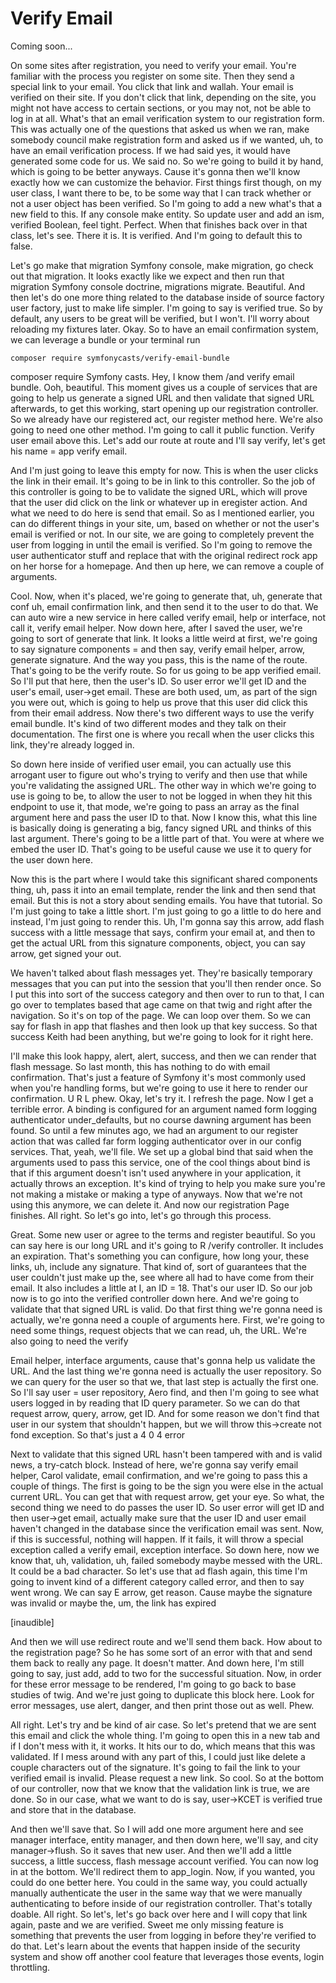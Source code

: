 # Verify Email

Coming soon...

On some sites after registration, you need to verify your email. You're familiar with
the process you register on some site. Then they send a special link to your email.
You click that link and wallah. Your email is verified on their site. If you don't
click that link, depending on the site, you might not have access to certain
sections, or you may not, not be able to log in at all. What's that an email
verification system to our registration form. This was actually one of the questions
that asked us when we ran, make somebody council make registration form and asked us
if we wanted, uh, to have an email verification process. If we had said yes, it would
have generated some code for us. We said no. So we're going to build it by hand,
which is going to be better anyways. Cause it's gonna then we'll know exactly how we
can customize the behavior. First things first though, on my user class, I want there
to be, to be some way that I can track whether or not a user object has been
verified. So I'm going to add a new what's that a new field to this. If any console
make entity. So update user and add an ism, verified Boolean, feel tight. Perfect.
When that finishes back over in that class, let's see. There it is. It is verified.
And I'm going to default this to false.

Let's go make that migration Symfony console, make migration, go check out that
migration. It looks exactly like we expect and then run that migration Symfony
console doctrine, migrations migrate. Beautiful. And then let's do one more thing
related to the database inside of source factory user factory, just to make life
simpler. I'm going to say is verified true. So by default, any users to be great will
be verified, but I won't. I'll worry about reloading my fixtures later. Okay. So to
have an email confirmation system, we can leverage a bundle or your terminal run

```terminal
composer require symfonycasts/verify-email-bundle
```

composer require Symfony casts. Hey, I know them /and verify email bundle. Ooh,
beautiful. This moment gives us a couple of services that are going to help us
generate a signed URL and then validate that signed URL afterwards, to get this
working, start opening up our registration controller. So we already have our
registered act, our register method here. We're also going to need one other method.
I'm going to call it public function. Verify user email above this. Let's add our
route at route and I'll say verify, let's get his name = app verify email.

And I'm just going to leave this empty for now. This is when the user clicks the link
in their email. It's going to be in link to this controller. So the job of this
controller is going to be to validate the signed URL, which will prove that the user
did click on the link or whatever up in eregister action. And what we need to do here
is send that email. So as I mentioned earlier, you can do different things in your
site, um, based on whether or not the user's email is verified or not. In our site,
we are going to completely prevent the user from logging in until the email is
verified. So I'm going to remove the user authenticator stuff and replace that with
the original redirect rock app on her horse for a homepage. And then up here, we can
remove a couple of arguments.

Cool. Now, when it's placed, we're going to generate that, uh, generate that conf uh,
email confirmation link, and then send it to the user to do that. We can auto wire a
new service in here called verify email, help or interface, not call it, verify email
helper. Now down here, after I saved the user, we're going to sort of generate that
link. It looks a little weird at first, we're going to say signature components = and
then say, verify email helper, arrow, generate signature. And the way you pass, this
is the name of the route. That's going to be the verify route. So for us going to be
app verified email. So I'll put that here, then the user's ID. So user error we'll
get ID and the user's email, user->get email. These are both used, um, as part of the
sign you were out, which is going to help us prove that this user did click this from
their email address. Now there's two different ways to use the verify email bundle.
It's kind of two different modes and they talk on their documentation. The first one
is where you recall when the user clicks this link, they're already logged in.

So down here inside of verified user email, you can actually use this arrogant user
to figure out who's trying to verify and then use that while you're validating the
assigned URL. The other way in which we're going to use is going to be, to allow the
user to not be logged in when they hit this endpoint to use it, that mode, we're
going to pass an array as the final argument here and pass the user ID to that. Now I
know this, what this line is basically doing is generating a big, fancy signed URL
and thinks of this last argument. There's going to be a little part of that. You were
at where we embed the user ID. That's going to be useful cause we use it to query for
the user down here.

Now this is the part where I would take this significant shared components thing, uh,
pass it into an email template, render the link and then send that email. But this is
not a story about sending emails. You have that tutorial. So I'm just going to take a
little short. I'm just going to go a little to do here and instead, I'm just going to
render this. Uh, I'm gonna say this arrow, add flash success with a little message
that says, confirm your email at, and then to get the actual URL from this signature
components, object, you can say arrow, get signed your out.

We haven't talked about flash messages yet. They're basically temporary messages that
you can put into the session that you'll then render once. So I put this into sort of
the success category and then over to run to that, I can go over to templates based
that age came on that twig and right after the navigation. So it's on top of the
page. We can loop over them. So we can say for flash in app that flashes and then
look up that key success. So that success Keith had been anything, but we're going to
look for it right here.

I'll make this look happy, alert, alert, success, and then we can render that flash
message. So last month, this has nothing to do with email confirmation. That's just a
feature of Symfony it's most commonly used when you're handling forms, but we're
going to use it here to render our confirmation. U R L phew. Okay, let's try it. I
refresh the page. Now I get a terrible error. A binding is configured for an argument
named form logging authenticator under_defaults, but no course dawning argument has
been found. So until a few minutes ago, we had an argument to our register action
that was called far form logging authenticator over in our config services. That,
yeah, we'll file. We set up a global bind that said when the arguments used to pass
this service, one of the cool things about bind is that if this argument doesn't
isn't used anywhere in your application, it actually throws an exception. It's kind
of trying to help you make sure you're not making a mistake or making a type of
anyways. Now that we're not using this anymore, we can delete it. And now our
registration Page finishes. All right. So let's go into, let's go through this
process.

Great. Some new user or agree to the terms and register beautiful. So you can say
here is our long URL and it's going to R /verify controller. It includes an
expiration. That's something you can configure, how long your, these links, uh,
include any signature. That kind of, sort of guarantees that the user couldn't just
make up the, see where all had to have come from their email. It also includes a
little at I, an ID = 18. That's our user ID. So our job now is to go into the
verified controller down here. And we're going to validate that that signed URL is
valid. Do that first thing we're gonna need is actually, we're gonna need a couple of
arguments here. First, we're going to need some things, request objects that we can
read, uh, the URL. We're also going to need the verify

Email helper, interface arguments, cause that's gonna help us validate the URL. And
the last thing we're gonna need is actually the user repository. So we can query for
the user so that we, that last step is actually the first one. So I'll say user =
user repository, Aero find, and then I'm going to see what users logged in by reading
that ID query parameter. So we can do that request arrow, query, arrow, get ID. And
for some reason we don't find that user in our system that shouldn't happen, but we
will throw this->create not fond exception. So that's just a 4 0 4 error

Next to validate that this signed URL hasn't been tampered with and is valid news, a
try-catch block. Instead of here, we're gonna say verify email helper, Carol
validate, email confirmation, and we're going to pass this a couple of things. The
first is going to be the sign you were else in the actual current URL. You can get
that with request arrow, get your eye. So what, the second thing we need to do passes
the user ID. So user error will get ID and then user->get email, actually make sure
that the user ID and user email haven't changed in the database since the
verification email was sent. Now, if this is successful, nothing will happen. If it
fails, it will throw a special exception called a verify email, exception interface.
So down here, now we know that, uh, validation, uh, failed somebody maybe messed with
the URL. It could be a bad character. So let's use that ad flash again, this time I'm
going to invent kind of a different category called error, and then to say went
wrong. We can say E arrow, get reason. Cause maybe the signature was invalid or maybe
the, um, the link has expired

[inaudible]

And then we will use redirect route and we'll send them back. How about to the
registration page? So he has some sort of an error with that and send them back to
really any page. It doesn't matter. And down here, I'm still going to say, just add,
add to two for the successful situation. Now, in order for these error message to be
rendered, I'm going to go back to base studies of twig. And we're just going to
duplicate this block here. Look for error messages, use alert, danger, and then print
those out as well. Phew.

All right. Let's try and be kind of air case. So let's pretend that we are sent this
email and click the whole thing. I'm going to open this in a new tab and if I don't
mess with it, it works. It hits our to do, which means that this was validated. If I
mess around with any part of this, I could just like delete a couple characters out
of the signature. It's going to fail the link to your verified email is invalid.
Please request a new link. So cool. So at the bottom of our controller, now that we
know that the validation link is true, we are done. So in our case, what we want to
do is say, user->KCET is verified true and store that in the database.

And then we'll save that. So I will add one more argument here and see manager
interface, entity manager, and then down here, we'll say, and city manager->flush. So
it saves that new user. And then we'll add a little success, a little success, flash
message account verified. You can now log in at the bottom. We'll redirect them to
app_login. Now, if you wanted, you could do one better here. You could in the same
way, you could actually manually authenticate the user in the same way that we were
manually authenticating to before inside of our registration controller. That's
totally doable. All right. So let's, let's go back over here and I will copy that
link again, paste and we are verified. Sweet me only missing feature is something
that prevents the user from logging in before they're verified to do that. Let's
learn about the events that happen inside of the security system and show off another
cool feature that leverages those events, login throttling.

